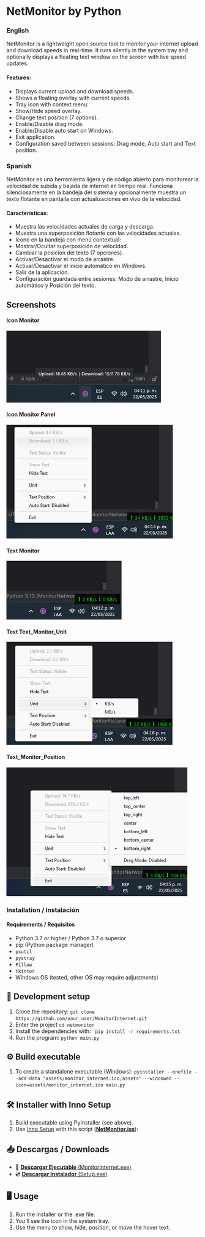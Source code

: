 # NetMonitor by Python

### English
NetMonitor is a lightweight open source tool to monitor your internet upload and download speeds in real-time. It runs silently in the system tray and optionally displays a floating text window on the screen with live speed updates.
#### Features:
- Displays current upload and download speeds.
- Shows a floating overlay with current speeds.
- Tray icon with context menu: 
- Show/Hide speed overlay. 
- Change text position (7 options). 
- Enable/Disable drag mode. 
- Enable/Disable auto start on Windows. 
- Exit application.
- Configuration saved between sessions: Drag mode, Auto start and Text position.

### Spanish
NetMonitor es una herramienta ligera y de código abierto para monitorear la velocidad de subida y bajada de internet en tiempo real. Funciona silenciosamente en la bandeja del sistema y opcionalmente muestra un texto flotante en pantalla con actualizaciones en vivo de la velocidad.
#### Características:
- Muestra las velocidades actuales de carga y descarga.
- Muestra una superposición flotante con las velocidades actuales.
- Icono en la bandeja con menú contextual:
- Mostrar/Ocultar superposición de velocidad.
- Cambiar la posición del texto (7 opciones).
- Activar/Desactivar el modo de arrastre.
- Activar/Desactivar el inicio automático en Windows.
- Salir de la aplicación.
- Configuración guardada entre sesiones: Modo de arrastre, Inicio automático y Posición del texto.


## Screenshots

#### Icon Monitor
![Icon Monitor](assets/Icon_Monitor.png)
#### Icon Monitor Panel
![Icon Monitor Panel](assets/Icon_Panel_Monitor.png)
#### Text Monitor
![Text Monitor](assets/Text_Monitor.png)
#### Text Text_Monitor_Unit
![Text Text_Monitor_Unit](assets/Text_Monitor_Unit.png)
#### Text_Monitor_Position
![Text_Monitor_Position](assets/Text_Monitor_Position.png)


### Installation / Instalación
#### Requirements / Requisitos
- Python 3.7 or higher / Python 3.7 o superior
- pip (Python package manager)
- `psutil`
- `pystray`
- `Pillow`
- `tkinter`
- Windows OS (tested, other OS may require adjustments)



## 🧪 Development setup
1. Clone the repository:
``` git clone https://github.com/your_user/MonitorInternet.git ```
2. Enter the project
``` cd netmonitor ``` 
3. Install the dependencies with:
``` pip install -r requirements.txt```
4. Run the program:
``` python main.py ```

## ⚙️ Build executable 
1. To create a standalone executable (Windows):
```pyinstaller --onefile --add-data "assets/monitor_internet.ico;assets" --windowed --icon=assets/monitor_internet.ico main.py ```

## 🛠 Installer with Inno Setup
1. Build executable using PyInstaller (see above).
2. Use [Inno Setup](https://jrsoftware.org/isinfo.php) with this script ([**NetMonitor.iss**](./NetMonitor.iss)):


## 📥 Descargas / Downloads

- 🔽 [**Descargar Ejecutable** (MonitorInternet.exe)](./dist/main.exe)
- 💿 [**Descargar Instalador** (Setup.exe)](./Output/NetMonitorSetup.exe)


## 🖥️ Usage
1. Run the installer or the .exe file.
2. You'll see the icon in the system tray.
3. Use the menu to show, hide, position, or move the hover text.